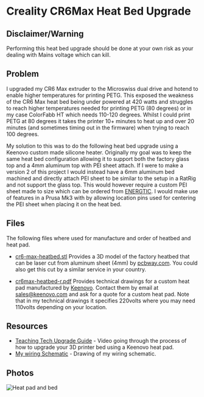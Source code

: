 # Creality CR6Max Heat Bed Upgrade

## Disclaimer/Warning

Performing this heat bed upgrade should be done at your own risk as your dealing with Mains voltage which can kill.


## Problem

I upgraded my CR6 Max extruder to the Microswiss dual drive and hotend to enable higher temperatures for printing PETG.    This exposed the weakness of the CR6 Max heat bed being under powered at 420 watts and struggles to reach higher temperatures needed for printing PETG (80 degrees) or in my case ColorFabb HT which needs 110-120 degrees.   Whilst I could print PETG at 80 degrees it takes the printer 10+ minutes to heat up and over 20 minutes (and sometimes timing out in the firmware) when trying to reach 100 degrees.

My solution to this was to do the following heat bed upgrade using a Keenovo custom made silicone heater.    Originally my goal was to keep the same heat bed configuration allowing it to support both the factory glass top and a 4mm aluminum top with PEI sheet attach.  If I were to make a version 2 of this project I would instead have a 6mm aluminum bed machined and directly attach PEI sheet to be similar to the setup in a RatRig and not support the glass top.  This would however require a custom PEI sheet made to size which can be ordered from [ENERGTIC](https://energetic3d.aliexpress.com/store/4542004?spm=a2g0o.productlist.0.0.5e684144QTHPky).  I would make use of features in a Prusa Mk3 with by allowing location pins used for centering the PEI sheet when placing it on the heat bed.


## Files

The following files where used for manufacture and order of heatbed and heat pad.

* [cr6-max-heatbed.stl](cr6-max-heatbed.stl) Provides a 3D model of the factory heatbed that can be laser cut from aluminum sheet (4mm) by [pcbway.com](https://www.pcbway.com/rapid-prototyping/CNC-machining/CNC-Laser-Cutting-Services.html).   You could also get this cut by a similar service in your country.

* [cr6max-heatbed-r.pdf](cr6max-heatbed-r.pdf) Provides technical drawings for a custom heat pad manufactured by [Keenovo](https://www.keenovo.com/).  Contact them by email at sales@keenovo.com and ask for a quote for a custom heat pad.   Note that in my technical drawings it specifies 220volts where you may need 110volts depending on your location.


## Resources

* [Teaching Tech Upgrade Guide](https://youtu.be/1VyFejiKkSQ) - Video going through the process of how to upgrade your 3D printer bed using a Keenovo heat pad.
* [My wiring Schematic](cr6max-heatbed-schematic.jpg) - Drawing of my wiring schematic.


## Photos

![Heat pad and bed](photos/heatpad-and-bed.jpg)


